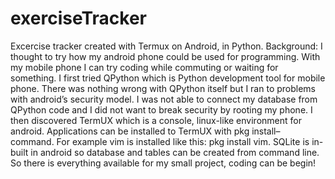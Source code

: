 # exerciseTracker
Excercise tracker created with Termux on Android, in Python.
Background:
I thought to try how my android phone could be used for programming. With my mobile phone I can try coding while commuting or waiting for something.
I first tried QPython which is Python development tool for mobile phone. There was nothing wrong with QPython itself but I ran to problems with android’s security model. I was not able to connect my database from QPython code and I did not want to break security by rooting my phone.
I then discovered TermUX which is a console, linux-like environment for android. Applications can be installed to TermUX with pkg install– command. For example vim is installed like this: pkg install vim. 
SQLite  is in-built in android so database and tables can be created from command line. So there is everything available for my small project, coding can be begin!
